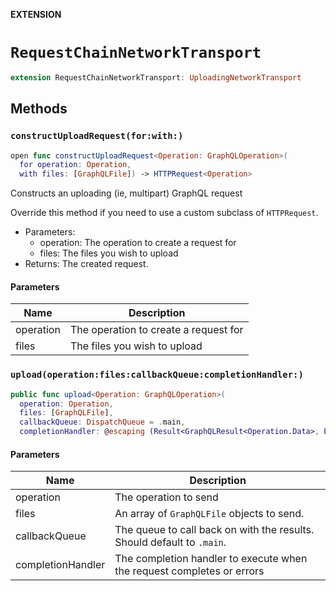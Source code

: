 **EXTENSION**

# `RequestChainNetworkTransport`
```swift
extension RequestChainNetworkTransport: UploadingNetworkTransport
```

## Methods
### `constructUploadRequest(for:with:)`

```swift
open func constructUploadRequest<Operation: GraphQLOperation>(
  for operation: Operation,
  with files: [GraphQLFile]) -> HTTPRequest<Operation>
```

Constructs an uploading (ie, multipart) GraphQL request

Override this method if you need to use a custom subclass of `HTTPRequest`.

- Parameters:
  - operation: The operation to create a request for
  - files: The files you wish to upload
- Returns: The created request.

#### Parameters

| Name | Description |
| ---- | ----------- |
| operation | The operation to create a request for |
| files | The files you wish to upload |

### `upload(operation:files:callbackQueue:completionHandler:)`

```swift
public func upload<Operation: GraphQLOperation>(
  operation: Operation,
  files: [GraphQLFile],
  callbackQueue: DispatchQueue = .main,
  completionHandler: @escaping (Result<GraphQLResult<Operation.Data>, Error>) -> Void) -> Cancellable
```

#### Parameters

| Name | Description |
| ---- | ----------- |
| operation | The operation to send |
| files | An array of `GraphQLFile` objects to send. |
| callbackQueue | The queue to call back on with the results. Should default to `.main`. |
| completionHandler | The completion handler to execute when the request completes or errors |